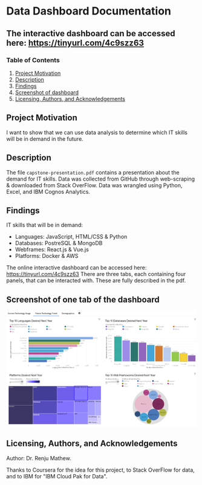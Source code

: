 #  Data Dashboard Documentation

## The interactive dashboard can be accessed here: https://tinyurl.com/4c9szz63

### Table of Contents

1. [Project Motivation](#motivation)
2. [Description](#files)
3. [Findings](#findings)
4. [Screenshot of dashboard](#screenshot)
5. [Licensing, Authors, and Acknowledgements](#licensing)

## Project Motivation<a name="motivation"></a>

I want to show that we can use data analysis to determine which IT skills will be in demand in the future.



## Description <a name="files"></a>

The file `capstone-presentation.pdf` contains a presentation about the demand for IT skills.
Data was collected from GitHub through web-scraping & downloaded from Stack OverFlow.
Data was wrangled using Python, Excel, and IBM Cognos Analytics.


## Findings <a name="findings"></a>

IT skills that will be in demand:
- Languages: JavaScript, HTML/CSS & Python
- Databases: PostreSQL & MongoDB
- Webframes: React.js & Vue.js
- Platforms: Docker & AWS

The online interactive dashboard can be accessed here:
https://tinyurl.com/4c9szz63
There are three tabs, each containing four panels, that can be interacted with. 
These are fully described in the pdf.

## Screenshot of one tab of the dashboard <a name="screenshot"></a>
<p align="center">
  <img src="dashboard-tab2-screenshot.png" />
</p>

## Licensing, Authors, and Acknowledgements <a name="licensing"></a>

Author: Dr. Renju Mathew.

Thanks to Coursera for the idea for this project, to Stack OverFlow for data, and to IBM for "IBM Cloud Pak for Data".
